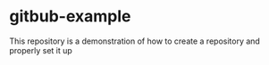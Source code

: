 # gitbub-example
This repository is a demonstration of how to create a repository and properly set it up
